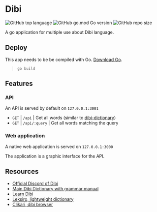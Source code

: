 # Dibi

![GitHub top language](https://img.shields.io/github/languages/top/MarioVieilledent/Dibi)
![GitHub go.mod Go version](https://img.shields.io/github/go-mod/go-version/MarioVieilledent/Dibi)
![GitHub repo size](https://img.shields.io/github/repo-size/MarioVieilledent/Dibi)

A go application for multiple use about Dibi language.

## Deploy

This app needs to be be compiled with Go. [Download Go](https://go.dev/dl/).

> `go build`

## Features

### API
An API is served by default on `127.0.0.1:3001`

- `GET` | `/api` | Get all words (similar to [dibi-dictionary](https://dibi-dictionary.herokuapp.com/dictionary/getWords/all))
- `GET` | `/api/:query` | Get all words matching the query

### Web application
A native web application is served on `127.0.0.1:3000`

The application is a graphic interface for the API.

## Resources

- [Official Discord of Dibi](https://discord.com/invite/xSk3RMpEXB)
- [Main Dibi Dictionary with grammar manual](https://dibi-dictionary.herokuapp.com/)
- [Learn Dibi](https://sites.google.com/view/apprendre-le-dibi-avec-blatha/accueil)
- [Leksiro, lightweight dictionary](https://leksiro.disly.fr/)
- [Clikari, dibi browser](https://clikari.disly.fr/)